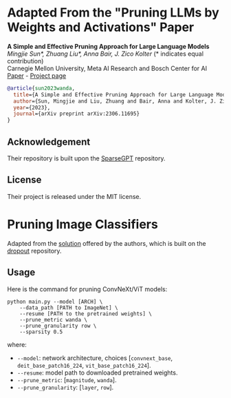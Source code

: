 # Adapted From the "Pruning LLMs by Weights and Activations" Paper

**A Simple and Effective Pruning Approach for Large Language Models** </br>
*Mingjie Sun\*, Zhuang Liu\*, Anna Bair, J. Zico Kolter* (* indicates equal contribution) <br>
Carnegie Mellon University, Meta AI Research and Bosch Center for AI <br>
[Paper](https://arxiv.org/abs/2306.11695) - [Project page](https://eric-mingjie.github.io/wanda/home.html)

```bibtex
@article{sun2023wanda,
  title={A Simple and Effective Pruning Approach for Large Language Models}, 
  author={Sun, Mingjie and Liu, Zhuang and Bair, Anna and Kolter, J. Zico},
  year={2023},
  journal={arXiv preprint arXiv:2306.11695}
}
```

## Acknowledgement

Their repository is built upon the [SparseGPT](https://github.com/IST-DASLab/sparsegpt) repository.

## License

Their project is released under the MIT license.

# Pruning Image Classifiers

Adapted from the [solution](https://github.com/locuslab/wanda) offered by the authors, which is built on
the [dropout](https://github.com/facebookresearch/dropout) repository.

## Usage

Here is the command for pruning ConvNeXt/ViT models:

```
python main.py --model [ARCH] \
    --data_path [PATH to ImageNet] \
    --resume [PATH to the pretrained weights] \
    --prune_metric wanda \
    --prune_granularity row \
    --sparsity 0.5 
```

where:

- `--model`: network architecture, choices [`convnext_base`, `deit_base_patch16_224`, `vit_base_patch16_224`].
- `--resume`: model path to downloaded pretrained weights.
- `--prune_metric`: [`magnitude`, `wanda`].
- `--prune_granularity`: [`layer`, `row`].
